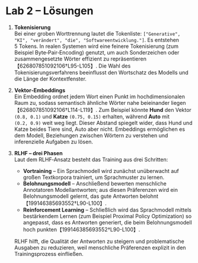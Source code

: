 # Lab 2 – Lösungen

1. **Tokenisierung**\
   Bei einer groben Worttrennung lautet die Tokenliste:
   `["Generative", "KI", "verändert", "die", "Softwareentwicklung."]`.
   Es entstehen 5 Tokens. In realen Systemen wird eine feinere
   Tokenisierung (zum Beispiel Byte‑Pair‑Encoding) genutzt, um auch
   Sonderzeichen oder zusammengesetzte Wörter effizient zu
   repräsentieren【626807851092106†L95-L105】. Die Wahl des
   Tokenisierungsverfahrens beeinflusst den Wortschatz des Modells und
   die Länge der Kontextfenster.

2. **Vektor‑Embeddings**\
   Ein Embedding ordnet jedem Wort einen Punkt im hochdimensionalen
   Raum zu, sodass semantisch ähnliche Wörter nahe beieinander liegen【626807851092106†L114-L119】.
   Zum Beispiel könnte **Hund** den Vektor `(0.8, 0.1)` und **Katze**
   `(0.75, 0.15)` erhalten, während **Auto** mit `(0.2, 0.9)` weit weg
   liegt. Dieser Abstand spiegelt wider, dass Hund und Katze beides
   Tiere sind, Auto aber nicht. Embeddings ermöglichen es dem Modell,
   Beziehungen zwischen Wörtern zu verstehen und inferenzielle
   Aufgaben zu lösen.

3. **RLHF – drei Phasen**\
   Laut dem RLHF‑Ansatz besteht das Training aus drei Schritten:
   * **Vortraining** – Ein Sprachmodell wird zunächst unüberwacht auf
     großen Textkorpora trainiert, um Sprachmuster zu lernen.
   * **Belohnungsmodell** – Anschließend bewerten menschliche
     Annotatoren Modellantworten; aus diesen Präferenzen wird ein
     Belohnungsmodell gelernt, das gute Antworten belohnt【199146385693552†L90-L100】.
   * **Reinforcement Learning** – Schließlich wird das
     Sprachmodell mittels bestärkendem Lernen (zum Beispiel
     Proximal Policy Optimization) so angepasst, dass es Antworten
     generiert, die beim Belohnungsmodell hoch punkten【199146385693552†L90-L100】.

   RLHF hilft, die Qualität der Antworten zu steigern und
   problematische Ausgaben zu reduzieren, weil menschliche Präferenzen
   explizit in den Trainingsprozess einfließen.
